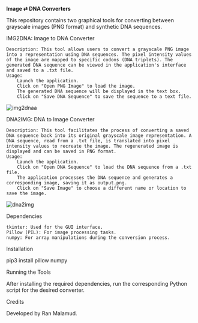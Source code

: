 <b>Image ⇄ DNA Converters</b>

This repository contains two graphical tools for converting between grayscale images (PNG format) and synthetic DNA sequences.


IMG2DNA: Image to DNA Converter

    Description: This tool allows users to convert a grayscale PNG image into a representation using DNA sequences. The pixel intensity values of the image are mapped to specific codons (DNA triplets). The generated DNA sequence can be viewed in the application's interface and saved to a .txt file.
    Usage:
        Launch the application.
        Click on "Open PNG Image" to load the image.
        The generated DNA sequence will be displayed in the text box.
        Click on "Save DNA Sequence" to save the sequence to a text file.
![img2dnaa](https://github.com/Ran2K-Creator/img2dna/assets/65309980/2f10ffd6-2d69-4745-8862-8c5a3f502e28)


DNA2IMG: DNA to Image Converter

    Description: This tool facilitates the process of converting a saved DNA sequence back into its original grayscale image representation. A DNA sequence, read from a .txt file, is translated into pixel intensity values to recreate the image. The regenerated image is displayed and can be saved in PNG format.
    Usage:
        Launch the application.
        Click on "Open DNA Sequence" to load the DNA sequence from a .txt file.
        The application processes the DNA sequence and generates a corresponding image, saving it as output.png.
        Click on "Save Image" to choose a different name or location to save the image.
![dna2img](https://github.com/Ran2K-Creator/img2dna/assets/65309980/57b4d3bc-4ccd-484d-8939-bb2a711d4311)


Dependencies

    tkinter: Used for the GUI interface.
    Pillow (PIL): For image processing tasks.
    numpy: For array manipulations during the conversion process.

Installation

pip3 install pillow numpy

Running the Tools

After installing the required dependencies, run the corresponding Python script for the desired converter.


Credits

Developed by Ran Malamud.
